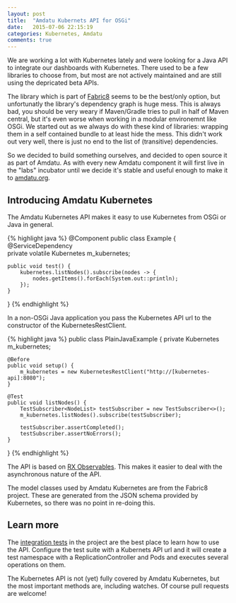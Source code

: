 ```yaml
---
layout: post
title:  "Amdatu Kubernets API for OSGi"
date:   2015-07-06 22:15:19
categories: Kubernetes, Amdatu
comments: true
---
```


We are working a lot with Kubernetes lately and were looking for a Java API to integrate our dashboards with Kubernetes. There used to be a few libraries to choose from, but most are not actively maintained and are still using the depricated beta APIs.

The library which is part of [Fabric8](http://fabric8.io/guide/javaLibraries.html) seems to be the best/only option, but unfortunatly the library's dependency graph is huge mess. This is always bad, you should be very weary if Maven/Gradle tries to pull in half of Maven central, but it's even worse when working in a modular environemnt like OSGi. We started out as we always do with these kind of libraries: wrapping them in a self contained bundle to at least hide the mess. This didn't work out very well, there is just no end to the list of (transitive) dependencies.

So we decided to build something ourselves, and decided to open source it as part of Amdatu. As with every new Amdatu component it will first live in the "labs" incubator until we decide it's stable and useful enough to make it to [amdatu.org](http://amdatu.org). 

Introducing Amdatu Kubernetes
--

The Amdatu Kubernetes API makes it easy to use Kubernetes from OSGi or Java in general. 

{% highlight java %}
@Component
public class Example {
	@ServiceDependency	
	private volatile Kubernetes m_kubernetes;

	public void test() {
		kubernetes.listNodes().subscribe(nodes -> {
			nodes.getItems().forEach(System.out::println);
		});
	}
}
{% endhighlight %}


In a non-OSGi Java application you pass the Kubernetes API url to the constructor of the KubernetesRestClient.

{% highlight java %}
public class PlainJavaExample {
	private Kubernetes m_kubernetes;
	
	@Before
	public void setup() {
		m_kubernetes = new KubernetesRestClient("http://[kubernetes-api]:8080");
	}
	
	@Test
	public void listNodes() {
		TestSubscriber<NodeList> testSubscriber = new TestSubscriber<>();
		m_kubernetes.listNodes().subscribe(testSubscriber);

		testSubscriber.assertCompleted();
		testSubscriber.assertNoErrors();
	}
}
{% endhighlight %}

The API is based on [RX Observables](https://github.com/ReactiveX/RxJava). This makes it easier to deal with the asynchronous nature of the API. 

The model classes used by Amdatu Kubernetes are from the Fabric8 project. These are generated from the JSON schema provided by Kubernetes, so there was no point in re-doing this.

Learn more
--

The [integration tests](https://bitbucket.org/amdatulabs/amdatu-kubernetes/src/6850e7850f171ded7a814473e21128078791d929/org.amdatu.kubernetes.test/src/org/amdatu/kubernetes/test/KubernetesTest.java?at=master) in the project are the best place to learn how to use the API. Configure the test suite with a Kubernets API url and it will create a test namespace with a ReplicationController and Pods and executes several operations on them.

The Kubernetes API is not (yet) fully covered by Amdatu Kubernetes, but the most important methods are, including watches. Of course pull requests are welcome!